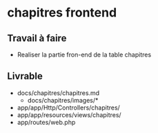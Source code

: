 # chapitres frontend
## Travail à faire
- Realiser la partie fron-end de la table  chapitres
## Livrable
- docs/chapitres/chapitres.md
  - docs/chapitres/images/*
- app/app/Http/Controllers/chapitres/
- app/app/resources/views/chapitres/
- app/routes/web.php